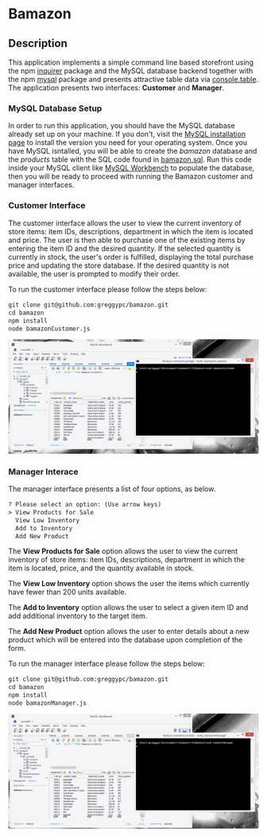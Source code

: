 # Bamazon

## Description

This application implements a simple command line based storefront using the npm [inquirer](https://www.npmjs.com/package/inquirer) package and the MySQL database backend together with the npm [mysql](https://www.npmjs.com/package/mysql) package and presents attractive table data via [console.table](https://www.npmjs.com/package/console.table). The application presents two interfaces: **Customer** and **Manager**.

### MySQL Database Setup

In order to run this application, you should have the MySQL database already set up on your machine. If you don't, visit the [MySQL installation page](https://dev.mysql.com/doc/) to install the version you need for your operating system. Once you have MySQL isntalled, you will be able to create the *bamazon* database and the *products* table with the SQL code found in [bamazon.sql](bamazon.sql). Run this code inside your MySQL client like [MySQL Workbench](https://www.mysql.com/products/workbench/) to populate the database, then you will be ready to proceed with running the Bamazon customer and manager interfaces.

### Customer Interface

The customer interface allows the user to view the current inventory of store items: item IDs, descriptions, department in which the item is located and price. The user is then able to purchase one of the existing items by entering the item ID and the desired quantity. If the selected quantity is currently in stock, the user's order is fulfilled, displaying the total purchase price and updating the store database. If the desired quantity is not available, the user is prompted to modify their order.

To run the customer interface please follow the steps below:

	git clone git@github.com:greggypc/bamazon.git
	cd bamazon
	npm install
	node bamazonCustomer.js

![Bamazon Customer gif](/images/bamazonCustomer.gif)

### Manager Interace

The manager interface presents a list of four options, as below. 

	? Please select an option: (Use arrow keys)
	> View Products for Sale 
	  View Low Inventory 
	  Add to Inventory 
	  Add New Product
	  
The **View Products for Sale** option allows the user to view the current inventory of store items: item IDs, descriptions, department in which the item is located, price, and the quantity available in stock. 

The **View Low Inventory** option shows the user the items which currently have fewer than 200 units available.

The **Add to Inventory** option allows the user to select a given item ID and add additional inventory to the target item.

The **Add New Product** option allows the user to enter details about a new product which will be entered into the database upon completion of the form.

To run the manager interface please follow the steps below:

	git clone git@github.com:greggypc/bamazon.git
	cd bamazon
	npm install
	node bamazonManager.js

![Bamazon Manager gif](/images/bamazonManager.gif)
